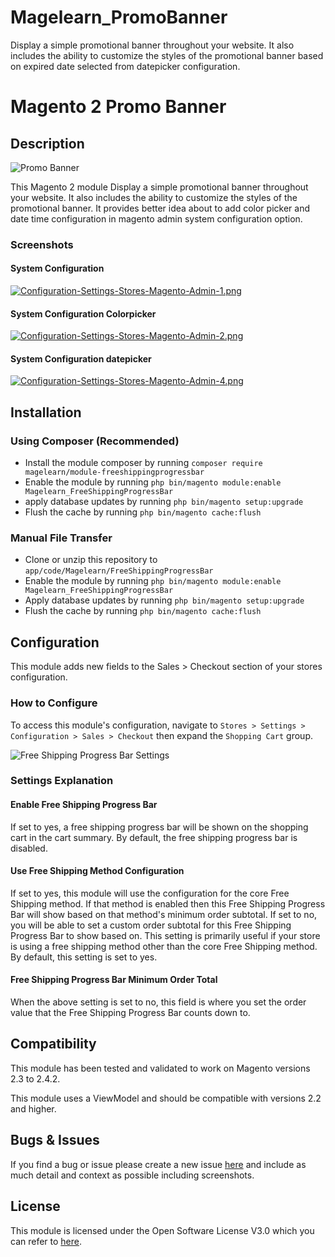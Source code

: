 # Magelearn_PromoBanner
Display a simple promotional banner throughout your website. It also includes the ability to customize the styles of the promotional banner based on expired date selected from datepicker configuration.

# Magento 2 Promo Banner

## Description
![Promo Banner](https://i.postimg.cc/wBZ4ZcBH/Home-page.png)

This Magento 2 module Display a simple promotional banner throughout your website. It also includes the ability to customize the styles of the promotional banner. It provides better idea about to add color picker and date time configuration in magento admin system configuration option.

### Screenshots

#### System Configuration
[![Configuration-Settings-Stores-Magento-Admin-1.png](https://i.postimg.cc/k5vDhwsR/Configuration-Settings-Stores-Magento-Admin-1.png)](https://postimg.cc/bGdzZxKq)

#### System Configuration Colorpicker
[![Configuration-Settings-Stores-Magento-Admin-2.png](https://i.postimg.cc/c4fKns3c/Configuration-Settings-Stores-Magento-Admin-2.png)](https://postimg.cc/Ln66dFNq)

#### System Configuration datepicker
[![Configuration-Settings-Stores-Magento-Admin-4.png](https://i.postimg.cc/tT7ZZWd1/Configuration-Settings-Stores-Magento-Admin-4.png)](https://postimg.cc/62J5F7mw)

## Installation

### Using Composer (Recommended)
 - Install the module composer by running `composer require magelearn/module-freeshippingprogressbar`
 - Enable the module by running `php bin/magento module:enable Magelearn_FreeShippingProgressBar`
 - apply database updates by running `php bin/magento setup:upgrade`
 - Flush the cache by running `php bin/magento cache:flush`

### Manual File Transfer
- Clone or unzip this repository to `app/code/Magelearn/FreeShippingProgressBar`
- Enable the module by running `php bin/magento module:enable Magelearn_FreeShippingProgressBar`
- Apply database updates by running `php bin/magento setup:upgrade`
- Flush the cache by running `php bin/magento cache:flush`

## Configuration
This module adds new fields to the Sales > Checkout section of your stores configuration.

### How to Configure
To access this module's configuration, navigate to `Stores > Settings > Configuration > Sales > Checkout` then expand the `Shopping Cart` group.

![Free Shipping Progress Bar Settings](https://i.postimg.cc/YCxh01N2/Annotate-a-local-image.png)

### Settings Explanation

#### Enable Free Shipping Progress Bar
If set to yes, a free shipping progress bar will be shown on the shopping cart in the cart summary. By default, the free shipping progress bar is disabled.

#### Use Free Shipping Method Configuration
If set to yes, this module will use the configuration for the core Free Shipping method. If that method is enabled then this Free Shipping Progress Bar will show based on that method's minimum order subtotal. If set to no, you will be able to set a custom order subtotal for this Free Shipping Progress Bar to show based on. This setting is primarily useful if your store is using a free shipping method other than the core Free Shipping method. By default, this setting is set to yes.

#### Free Shipping Progress Bar Minimum Order Total
When the above setting is set to no, this field is where you set the order value that the Free Shipping Progress Bar counts down to.

## Compatibility
This module has been tested and validated to work on Magento versions 2.3 to 2.4.2.

This module uses a ViewModel and should be compatible with versions 2.2 and higher.

## Bugs & Issues
If you find a bug or issue please create a new issue [here](https://github.com/vijayrami/Magelearn_FreeShippingProgressBar/issues) and include as much detail and context as possible including screenshots.

## License
This module is licensed under the Open Software License V3.0 which you can refer to [here](LICENSE.txt).
